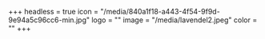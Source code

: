 +++
headless = true
icon = "/media/840a1f18-a443-4f54-9f9d-9e94a5c96cc6-min.jpg"
logo = ""
image = "/media/lavendel2.jpeg"
color = ""
+++
